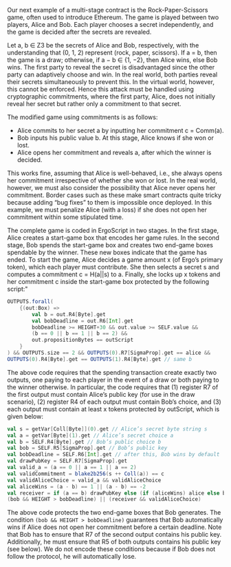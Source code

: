 Our next example of a multi-stage contract is the Rock-Paper-Scissors game, often used to introduce Ethereum. The game is played between two players, Alice and Bob. Each player chooses a secret independently, and the game is decided after the secrets are revealed.

Let a, b ∈ Z3 be the secrets of Alice and Bob, respectively, with the understanding that (0, 1, 2) represent (rock, paper, scissors). If a = b, then the game is a draw; otherwise, if a − b ∈ {1, −2}, then Alice wins, else Bob wins. The first party to reveal the secret is disadvantaged since the other party can adaptively choose and win. In the real world, both parties reveal their secrets simultaneously to prevent this. In the virtual world, however, this cannot be enforced. Hence this attack must be handled using cryptographic commitments, where the first party, Alice, does not initially reveal her secret but rather only a commitment to that secret.

The modified game using commitments is as follows:

- Alice commits to her secret a by inputting her commitment c = Comm(a).
- Bob inputs his public value b. At this stage, Alice knows if she won or lost.
- Alice opens her commitment and reveals a, after which the winner is decided.

This works fine, assuming that Alice is well-behaved, i.e., she always opens her commitment irrespective of whether she won or lost. In the real world, however, we must also consider the possibility that Alice never opens her commitment. Border cases such as these make smart contracts quite tricky because adding “bug fixes” to them is impossible once deployed. In this example, we must penalize Alice (with a loss) if she does not open her commitment within some stipulated time.

The complete game is coded in ErgoScript in two stages. In the first stage, Alice creates a start-game box that encodes her game rules. In the second stage, Bob spends the start-game box and creates two end-game boxes spendable by the winner. These new boxes indicate that the game has ended.
To start the game, Alice decides a game amount x (of Ergo’s primary token), which each player must contribute. She then selects a secret s and computes a commitment c = H(a||s) to a. Finally, she locks up x tokens and her commitment c inside the start-game box protected by the following script:"

```scala
OUTPUTS.forall(
    {(out:Box) =>
        val b = out.R4[Byte].get
        val bobDeadline = out.R6[Int].get
        bobDeadline >= HEIGHT+30 && out.value >= SELF.value &&
        (b == 0 || b == 1 || b == 2) &&
        out.propositionBytes == outScript
    }
) && OUTPUTS.size == 2 && OUTPUTS(0).R7[SigmaProp].get == alice &&
OUTPUTS(0).R4[Byte].get == OUTPUTS(1).R4[Byte].get // same b
```

The above code requires that the spending transaction create exactly two outputs, one paying to each player in the event of a draw or both paying to the winner otherwise. In particular, the code requires that (1) register R7 of the first output must contain Alice’s public key (for use in the draw scenario), (2) register R4 of each output must contain Bob’s choice, and (3) each output must contain at least x tokens protected by outScript, which is given below:

```scala
val s = getVar[Coll[Byte]](0).get // Alice’s secret byte string s
val a = getVar[Byte](1).get // Alice’s secret choice a
val b = SELF.R4[Byte].get // Bob’s public choice b
val bob = SELF.R5[SigmaProp].get // Bob’s public key
val bobDeadline = SELF.R6[Int].get // after this, Bob wins by default
val drawPubKey = SELF.R7[SigmaProp].get
val valid_a = (a == 0 || a == 1 || a == 2)
val validCommitment = blake2b256(s ++ Coll(a)) == c
val validAliceChoice = valid_a && validAliceChoice
val aliceWins = (a - b) == 1 || (a - b) == -2
val receiver = if (a == b) drawPubKey else (if (aliceWins) alice else bob)
(bob && HEIGHT > bobDeadline) || (receiver && validAliceChoice)
```

The above code protects the two end-game boxes that Bob generates. The condition `(bob && HEIGHT > bobDeadline)` guarantees that Bob automatically wins if Alice does not open her commitment before a certain deadline. Note that Bob has to ensure that R7 of the second output contains his public key. Additionally, he must ensure that R5 of both outputs contains his public key (see below). We do not encode these conditions because if Bob does not follow the protocol, he will automatically lose.
